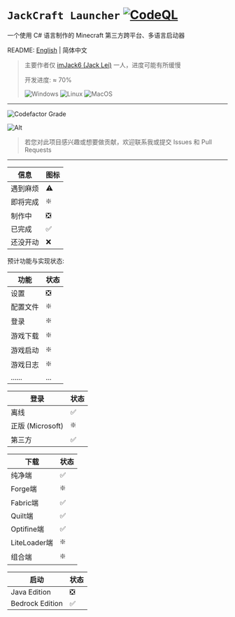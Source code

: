 # `JackCraft Launcher` [![CodeQL](https://github.com/imJack6/JackCraftLauncher/actions/workflows/codeql.yml/badge.svg)](https://github.com/imJack6/JackCraftLauncher/actions/workflows/codeql.yml)

一个使用 C# 语言制作的 Minecraft 第三方跨平台、多语言启动器

README: [English](README_EN.md) | 简体中文

> 主要作者仅 [imJack6 (Jack Lei)](https://github.com/imJack6) 一人，进度可能有所缓慢
>
> 开发进度: ≈ 70%
>
> ![Windows](https://img.shields.io/badge/Windows-0078D6?style=for-the-badge&logo=windows&logoColor=white)
> ![Linux](https://img.shields.io/badge/Linux-FCC624?style=for-the-badge&logo=linux&logoColor=black)
> ![MacOS](https://img.shields.io/badge/mac%20os-000000?style=for-the-badge&logo=apple&logoColor=white)

---------------------

![Codefactor Grade](https://img.shields.io/codefactor/grade/github/imJack6/JackCraftLauncher?logo=codefactor&style=for-the-badge)

![Alt](https://repobeats.axiom.co/api/embed/993d2a1760013210fdb331dd9aff324a6b2ed82f.svg)

> 若您对此项目感兴趣或想要做贡献，欢迎联系我或提交 Issues 和 Pull Requests

---------------------

| 信息	  | 图标	 |
|------|-----|
| 遇到麻烦 | ⚠️  |
| 即将完成 | ❇️  |
| 制作中  | ❎   |
| 已完成  | ✅   |
| 还没开动 | ❌   |

预计功能与实现状态:

| 功能       | 状态  |
|----------|-----|
| 设置       | ❎   |
| 配置文件     | ❇️  |
| 登录       | ❇️  |
| 游戏下载		   | ❇️  |
| 游戏启动		   | ❇️  |
| 游戏日志		   | ❇️  |
| ......		 | ... |

| 登录             | 状态 |
|----------------|----|
| 离线             | ✅  |
| 正版 (Microsoft) | ❇️ |
| 第三方            | ✅  |

| 下载          | 状态 |
|-------------|----|
| 纯净端	        | ✅  |
| Forge端	     | ❇️ |
| Fabric端	    | ✅  |
| Quilt端	     | ✅  |
| Optifine端   | ✅  |
| LiteLoader端 | ❇️ |
| 组合端	        | ❇️ |

| 启动              | 状态 |
|-----------------|----|
| Java Edition    | ❎  |
| Bedrock Edition | ✅️ |